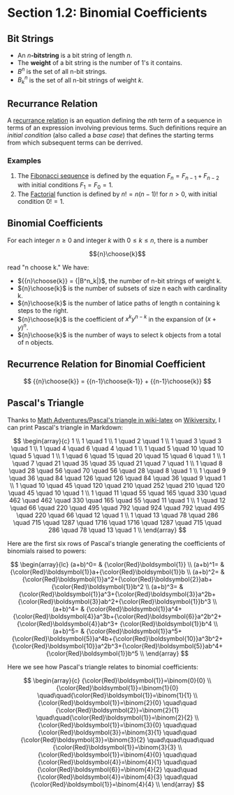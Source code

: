 # Section 1.2: Binomial Coefficients

## Bit Strings

* An $n$**-bitstring** is a bit string of length $n$.
* The **weight** of a bit string is the number of $1$'s it contains.
* $B^n$ is the set of all n-bit strings.
* $B^n_k$ is the set of all n-bit strings of weight $k$. 


## Recurrance Relation

A [recurrance relation](https://en.wikipedia.org/wiki/Recurrence_relation) is
an equation defining the $nth$ term of a sequence in terms of an expression
involving previous terms. Such definitions require an *initial condition*
(also called a *base case*) that defines the starting terms from which
subsequent terms can be derrived.

### Examples

1. The [Fibonacci sequence](https://en.wikipedia.org/wiki/Fibonacci_sequence)
   is defined by the equation $F_n = F_{n-1} + F_{n-2}$ with initial conditions
   $F_1 = F_0 = 1$.
2. The [Factorial](https://en.wikipedia.org/wiki/Factorial) function is
   defined by $n! = n(n-1)!$ for $n > 0$, with initial condition $0! = 1$.


## Binomial Coefficients

For each integer $n \geq 0$ and integer $k$ with $0 \leq k \leq n$, there is
a number

$${n}\choose{k}$$

read "n choose k." We have:

* ${{n}\choose{k}} = {|B^n_k|}$, the number of n-bit strings of weight k.
* ${n}\choose{k}$ is the number of subsets of size n each with cardinality k. 
* ${n}\choose{k}$ is the number of latice paths of length n containing k steps
  to the right. 
* ${n}\choose{k}$ is the coefficient of ${x}^{k}{y}^{n-k}$ in the expansion of
  ${(x + y)}^n$. 
* ${n}\choose{k}$ is the number of ways to select k objects from a total of
  n objects. 


## Recurrence Relation for Binomial Coefficient

$$
{{n}\choose{k}} = {{n-1}\choose{k-1}} + {{n-1}\choose{k}}
$$


## Pascal's Triangle

Thanks to
[Math Adventures/Pascal's triangle in wiki-latex](https://en.wikiversity.org/wiki/Math_Adventures/Pascal%27s_triangle_in_wiki-latex) on
[Wikiversity](https://en.wikiversity.org/wiki/Wikiversity:Main_Page), I can
print Pascal's triangle in Markdown:

$$
\begin{array}{c}
1 \\
1 \quad 1 \\
1 \quad 2 \quad 1 \\
1 \quad 3 \quad 3 \quad 1 \\
1 \quad 4 \quad 6 \quad 4 \quad 1 \\
1 \quad 5 \quad 10 \quad 10 \quad 5 \quad 1 \\
1 \quad 6 \quad 15 \quad 20 \quad 15 \quad 6 \quad 1 \\
1 \quad 7 \quad 21 \quad 35 \quad 35 \quad 21 \quad 7 \quad 1 \\
1 \quad 8 \quad 28 \quad 56 \quad 70 \quad 56 \quad 28 \quad 8 \quad 1 \\
1 \quad 9 \quad 36 \quad 84 \quad 126
\quad 126 \quad 84 \quad 36 \quad 9 \quad 1 \\
1 \quad 10 \quad 45 \quad 120 \quad 210 \quad 252
\quad 210 \quad 120 \quad 45 \quad 10 \quad 1 \\
1 \quad 11 \quad 55 \quad 165 \quad 330 \quad 462
\quad 462 \quad 330 \quad 165 \quad 55 \quad 11 \quad 1 \\
1 \quad 12 \quad 66 \quad 220 \quad 495 \quad 792 \quad 924
\quad 792 \quad 495 \quad 220 \quad 66 \quad 12 \quad 1 \\
1 \quad 13 \quad 78 \quad 286 \quad 715 \quad 1287 \quad 1716 
\quad 1716 \quad 1287 \quad 715 \quad 286 \quad 78 \quad 13 \quad 1 \\
\end{array}
$$

Here are the first six rows of Pascal's triangle generating the coefficients of
binomials raised to powers:

$$
\begin{array}{lc}
(a+b)^0= &
{\color{Red}\boldsymbol{1}} 
\\
(a+b)^1=  & 
{\color{Red}\boldsymbol{1}}a+{\color{Red}\boldsymbol{1}}b
\\
(a+b)^2=  &
{\color{Red}\boldsymbol{1}}a^2+{\color{Red}\boldsymbol{2}}ab+{\color{Red}\boldsymbol{1}}b^2
\\
(a+b)^3=  &
{\color{Red}\boldsymbol{1}}a^3+{\color{Red}\boldsymbol{3}}a^2b+{\color{Red}\boldsymbol{3}}ab^2+{\color{Red}\boldsymbol{1}}b^3
\\
(a+b)^4=  &
{\color{Red}\boldsymbol{1}}a^4+{\color{Red}\boldsymbol{4}}a^3b+{\color{Red}\boldsymbol{6}}a^2b^2+{\color{Red}\boldsymbol{4}}ab^3+ {\color{Red}\boldsymbol{1}}b^4
\\                                     
(a+b)^5=  &
{\color{Red}\boldsymbol{1}}a^5+{\color{Red}\boldsymbol{5}}a^4b+{\color{Red}\boldsymbol{10}}a^3b^2+{\color{Red}\boldsymbol{10}}a^2b^3+{\color{Red}\boldsymbol{5}}ab^4+{\color{Red}\boldsymbol{1}}b^5
\\ 
\end{array}
$$

Here we see how Pascal's triangle relates to binomial coefficients:

$$
\begin{array}{c}
{\color{Red}\boldsymbol{1}}=\binom{0}{0} \\
{\color{Red}\boldsymbol{1}}=\binom{1}{0} \quad\quad{\color{Red}\boldsymbol{1}}=\binom{1}{1} \\
{\color{Red}\boldsymbol{1}}=\binom{2}{0} \quad\quad  {\color{Red}\boldsymbol{2}}=\binom{2}{1}                  
 \quad\quad{\color{Red}\boldsymbol{1}}=\binom{2}{2} \\
{\color{Red}\boldsymbol{1}}=\binom{3}{0} \quad\quad  {\color{Red}\boldsymbol{3}}=\binom{3}{1} \quad\quad 
 {\color{Red}\boldsymbol{3}}=\binom{3}{2} \quad\quad\quad\quad {\color{Red}\boldsymbol{1}}=\binom{3}{3} \\ 
{\color{Red}\boldsymbol{1}}=\binom{4}{0} \quad\quad  {\color{Red}\boldsymbol{4}}=\binom{4}{1} \quad\quad 
{\color{Red}\boldsymbol{6}}=\binom{4}{2} \quad\quad  {\color{Red}\boldsymbol{4}}=\binom{4}{3} \quad\quad 
{\color{Red}\boldsymbol{1}}=\binom{4}{4} \\
\end{array}
$$
